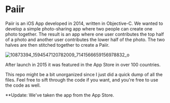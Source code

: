 # Paiir
Paiir is an iOS App developed in 2014, written in Objective-C. We wanted to develop a simple photo-sharing app where two people can create one photo together. The result is an app where one user contributes the top half of a photo and another user contributes the lower half of the photo. The two halves are then stitched together to create a Paiir.

![10873394_1594547120782009_7141566659156978832_o](https://user-images.githubusercontent.com/33087790/35746922-c88358da-0848-11e8-9078-101c7081a43c.jpg)

After launch in 2015 it was featured in the App Store in over 100 countries.

This repo might be a bit unorganized since I just did a quick dump of all the files. Feel free to sift through the code if you want, and you're free to use the code as well.

**Update: We've taken the app from the App Store.
